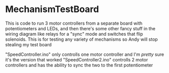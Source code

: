 # MechanismTestBoard
This is code to run 3 motor controllers from a separate board with potentiometers and LEDs, and then 
there's some other fancy stuff in the wiring diagram like relays for a "sync" mode and switches that flip solenoids. 
This is for testing any variety of mechanisms so Andy will stop stealing my test board

"SpeedController.ino" only controlls one motor controller and I'm *pretty* sure it's the version that worked
"SpeedController2.ino" controlls 2 motor controllers and has the ability to sync the two to the first potentiometer

